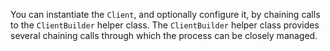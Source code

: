 You can instantiate the `Client`, and optionally configure it, by chaining calls to the
`ClientBuilder` helper class. The `ClientBuilder` helper class provides several chaining calls through which the process
can be closely managed.
